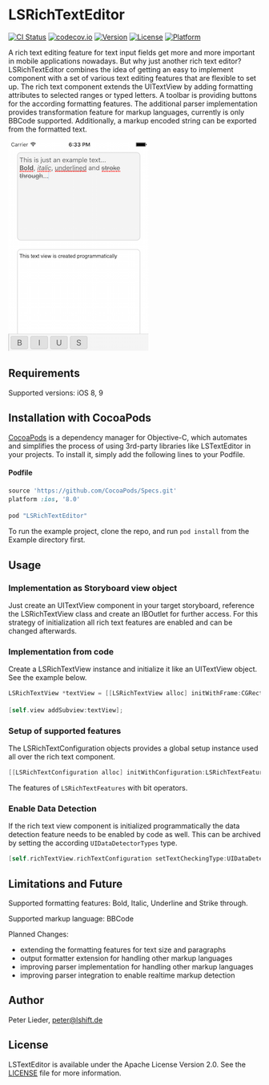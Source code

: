 # LSRichTextEditor

[![CI Status](https://travis-ci.org/lshift-de/LSRichTextEditor.svg?branch=master)](https://travis-ci.org/lshift-de/LSRichTextEditor)
[![codecov.io](https://codecov.io/github/lshift-de/LSRichTextEditor/coverage.svg?branch=master)](https://codecov.io/github/lshift-de/LSRichTextEditor)
[![Version](https://img.shields.io/cocoapods/v/LSRichTextEditor.svg?style=flat)](http://cocoapods.org/pods/LSRichTextEditor)
[![License](https://img.shields.io/cocoapods/l/LSRichTextEditor.svg?style=flat)](http://cocoapods.org/pods/LSRichTextEditor)
[![Platform](https://img.shields.io/cocoapods/p/LSRichTextEditor.svg?style=flat)](http://cocoapods.org/pods/LSRichTextEditor)

A rich text editing feature for text input fields get more and more important in mobile applications nowadays. But why just another rich text editor? LSRichTextEditor combines the idea of getting an easy to implement component with a set of various text editing features that are flexible to set up. The rich text component extends the UITextView by adding formatting attributes to selected ranges or typed letters. A toolbar is providing buttons for the according formatting features. The additional parser implementation provides transformation feature for markup languages, currently is only BBCode supported. Additionally, a markup encoded string can be exported from the formatted text.

![](https://raw.githubusercontent.com/lshift-de/LSRichTextEditor/master/LSRichTextEditor.png "LSRichTextEditor screenshot")

## Requirements

Supported versions: iOS 8, 9


## Installation with CocoaPods

[CocoaPods](https://cocoapods.org/) is a dependency manager for Objective-C, which automates and simplifies the process of using 3rd-party libraries like LSTextEditor in your projects. To install it, simply add the following lines to your Podfile.

#### Podfile

```ruby
source 'https://github.com/CocoaPods/Specs.git'
platform :ios, '8.0'

pod "LSRichTextEditor"
```
To run the example project, clone the repo, and run `pod install` from the Example directory first.

## Usage

### Implementation as Storyboard view object

Just create an UITextView component in your target storyboard, reference the LSRichTextView class and create an IBOutlet for further access. For this strategy of initialization all rich text features are enabled and can be changed afterwards.

### Implementation from code

Create a LSRichTextView instance and initialize it like an UITextView object. See the example below.

```objective-c
LSRichTextView *textView = [[LSRichTextView alloc] initWithFrame:CGRectMake(0, 0, 300, 200) andConfiguration:[[LSRichTextConfiguration alloc] initWithConfiguration:LSRichTextFeaturesAll]];

[self.view addSubview:textView];
```

### Setup of supported features

The LSRichTextConfiguration objects provides a global setup instance used all over the rich text component.

```objective-c
[[LSRichTextConfiguration alloc] initWithConfiguration:LSRichTextFeaturesAll]]
```
The features of ```LSRichTextFeatures``` with bit operators.

### Enable Data Detection

If the rich text view component is initialized programmatically the data detection feature needs to be enabled by code as well. This can be archived by setting the according ```UIDataDetectorTypes``` type.

```objective-c
[self.richTextView.richTextConfiguration setTextCheckingType:UIDataDetectorTypeLink];
```

## Limitations and Future

Supported formatting features: Bold, Italic, Underline and Strike through.

Supported markup language: BBCode

Planned Changes:

* extending the formatting features for text size and paragraphs
* output formatter extension for handling other markup languages
* improving parser implementation for handling other markup languages
* improving parser integration to enable realtime markup detection

## Author

Peter Lieder, <peter@lshift.de>

## License

LSTextEditor is available under the Apache License Version 2.0. See the [LICENSE](LICENSE) file for more information.
